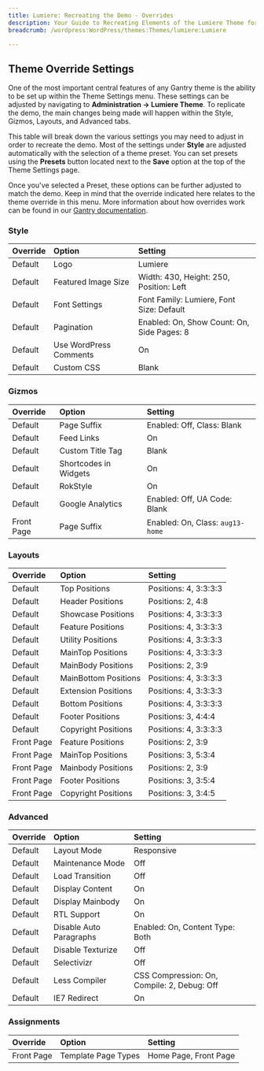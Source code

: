 ```yaml
---
title: Lumiere: Recreating the Demo - Overrides
description: Your Guide to Recreating Elements of the Lumiere Theme for WordPress
breadcrumb: /wordpress:WordPress/themes:Themes/lumiere:Lumiere

---
```


Theme Override Settings
-----
One of the most important central features of any Gantry theme is the ability to be set up within the Theme Settings menu. These settings can be adjusted by navigating to **Administration -> Lumiere Theme**. To replicate the demo, the main changes being made will happen within the Style, Gizmos, Layouts, and Advanced tabs. 

This table will break down the various settings you may need to adjust in order to recreate the demo. Most of the settings under **Style** are adjusted automatically with the selection of a theme preset. You can set presets using the **Presets** button located next to the **Save** option at the top of the Theme Settings page.

Once you've selected a Preset, these options can be further adjusted to match the demo. Keep in mind that the override indicated here relates to the theme override in this menu. More information about how overrides work can be found in our [Gantry documentation][override].

### Style
| Override | Option                 | Setting                                    |  
| :------- | :--------------------- | :----------------------------------------- |  
| Default  | Logo                   | Lumiere                                  |  
| Default  | Featured Image Size    | Width: 430, Height: 250, Position: Left    |  
| Default  | Font Settings          | Font Family: Lumiere, Font Size: Default |  
| Default  | Pagination             | Enabled: On, Show Count: On, Side Pages: 8 |  
| Default  | Use WordPress Comments | On                                         |  
| Default  | Custom CSS             | Blank                                      |  

### Gizmos
| Override   | Option                | Setting                          |  
| :--------- | :-------------------- | :------------------------------- |  
| Default    | Page Suffix           | Enabled: Off, Class: Blank       |  
| Default    | Feed Links            | On                               |  
| Default    | Custom Title Tag      | Blank                            |  
| Default    | Shortcodes in Widgets | On                               |  
| Default    | RokStyle              | On                               |  
| Default    | Google Analytics      | Enabled: Off, UA Code: Blank     |  
| Front Page | Page Suffix           | Enabled: On, Class: `aug13-home` |  

### Layouts
| Override   | Option               | Setting               |  
| :--------- | :------------------- | :-------------------- |  
| Default    | Top Positions        | Positions: 4, 3:3:3:3 |  
| Default    | Header Positions     | Positions: 2, 4:8     |  
| Default    | Showcase Positions   | Positions: 4, 3:3:3:3 |  
| Default    | Feature Positions    | Positions: 4, 3:3:3:3 |  
| Default    | Utility Positions    | Positions: 4, 3:3:3:3 |  
| Default    | MainTop Positions    | Positions: 4, 3:3:3:3 |  
| Default    | MainBody Positions   | Positions: 2, 3:9     |  
| Default    | MainBottom Positions | Positions: 4, 3:3:3:3 |  
| Default    | Extension Positions  | Positions: 4, 3:3:3:3 |  
| Default    | Bottom Positions     | Positions: 4, 3:3:3:3 |  
| Default    | Footer Positions     | Positions: 3, 4:4:4   |  
| Default    | Copyright Positions  | Positions: 4, 3:3:3:3 |  
| Front Page | Feature Positions    | Positions: 2, 3:9     |  
| Front Page | MainTop Positions    | Positions: 3, 5:3:4   |  
| Front Page | Mainbody Positions   | Positions: 2, 3:9     |  
| Front Page | Footer Positions     | Positions: 3, 3:5:4   |  
| Front Page | Copyright Positions  | Positions: 3, 3:4:5   |  

### Advanced
| Override | Option                  | Setting                                     |  
| :------- | :---------------------- | :------------------------------------------ |  
| Default  | Layout Mode             | Responsive                                  |  
| Default  | Maintenance Mode        | Off                                         |  
| Default  | Load Transition         | Off                                         |  
| Default  | Display Content         | On                                          |  
| Default  | Display Mainbody        | On                                          |  
| Default  | RTL Support             | On                                          |  
| Default  | Disable Auto Paragraphs | Enabled: On, Content Type: Both             |  
| Default  | Disable Texturize       | Off                                         |  
| Default  | Selectivizr             | Off                                         |  
| Default  | Less Compiler           | CSS Compression: On, Compile: 2, Debug: Off |  
| Default  | IE7 Redirect            | On                                          |  

### Assignments
| Override   | Option              | Setting               |  
| :--------- | :------------------ | :-------------------- |  
| Front Page | Template Page Types | Home Page, Front Page |    

[menu]: ../../start/menu.md
[override]: http://gantry-framework.org/documentation/wordpress/configure/